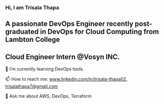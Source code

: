 ### Hi, I am Trisala Thapa
## A passionate DevOps Engineer recently post-graduated in DevOps for Cloud Computing from Lambton College
## Cloud Engineer Intern @Vosyn INC.


🌱 I’m currently learning DevOps tools.

📫 How to reach me: www.linkedin.com/in/trisala-thapa02, trisalathapa7@gmail.com

💬 Ask me about AWS, DevOps, Terraform

<!--
**TrisalaThapa7/TrisalaThapa7** is a ✨ _special_ ✨ repository because its `README.md` (this file) appears on your GitHub profile.

Here are some ideas to get you started:

- 🔭 I’m currently working on ...
- 👯 I’m looking to collaborate on ...
- 🤔 I’m looking for help with ...
- 
- 
- 😄 Pronouns: ...
- ⚡ Fun fact: Dancing, Cycling

-->
